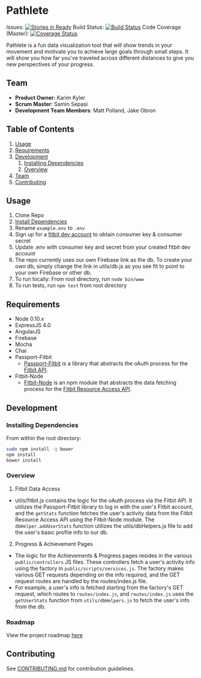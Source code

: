 # Pathlete

Issues: [![Stories in Ready](https://badge.waffle.io/MildHawk/Pathlete.png?label=ready&title=Ready)](https://waffle.io/MildHawk/Pathlete) 
Build Status: [![Build Status](https://travis-ci.org/MildHawk/Pathlete.svg?branch=master)](https://travis-ci.org/MildHawk/Pathlete)
Code Coverage (Master): [![Coverage Status](https://coveralls.io/repos/MildHawk/Pathlete/badge.svg?branch=master)](https://coveralls.io/r/MildHawk/Pathlete?branch=master)

Pathlete is a fun data visualization tool that will show trends in your movement and motivate you to achieve large goals through small steps. It will show you how far you've traveled across different distances to give you new perspectives of your progress. 

## Team

  - __Product Owner__: Karim Kyler
  - __Scrum Master__: Samin Sepasi
  - __Development Team Members__: Matt Polland, Jake Obron

## Table of Contents

1. [Usage](#Usage)
1. [Requirements](#requirements)
1. [Development](#development)
    1. [Installing Dependencies](#installing-dependencies)
    1. [Overview](#overview)
1. [Team](#team)
1. [Contributing](#contributing)

## Usage

1. Clone Repo
2. [Install Dependencies](#installing-dependencies)
3. Rename `example.env` to `.env`
4. Sign up for a [fitbit dev account](https://dev.fitbit.com) to obtain consumer key & consumer secret
5. Update .env with consumer key and secret from your created fitbit dev account
6. The repo currently uses our own Firebase link as the db. To create your own db, simply change the link in utils/db.js as you see fit to point to your own Firebase or other db. 
7. To run locally: From root directory, run `node bin/www`
8. To run tests, run `npm test` from root directory


## Requirements

- Node 0.10.x
- ExpressJS 4.0
- AngularJS
- Firebase
- Mocha
- Chai
- Passport-Fitbit
  - [Passport-Fitbit](https://github.com/jaredhanson/passport-fitbit) is a library that abstracts the oAuth process for the [Fitbit API](https://wiki.fitbit.com/display/API/Fitbit+API). 
- Fitbit-Node
  - [Fitbit-Node](https://www.npmjs.com/package/fitbit-node) is an npm module that abstracts the data fetching process for the [Fitbit Resource Access API](https://wiki.fitbit.com/display/API/Fitbit+Resource+Access+API). 

## Development

### Installing Dependencies

From within the root directory:

```sh
sudo npm install -g bower
npm install
bower install
```

### Overview
1. Fitbit Data Access
  - utils/fitbit.js contains the logic for the oAuth process via the Fitbit API. It utilizes the Passport-Fitbit library to log in with the user's Fitbit account, and the `getStats` function fetches the user's activity data from the Fitbit Resource Access API using the Fitbit-Node module. The `dbHelper.addUserStats` function utilizes the utils/dbHelpers.js file to add the user's basic profile info to our db. 
2. Progress & Achievement Pages
  - The logic for the Achievements & Progress pages resides in the various `public/controllers` JS files. These controllers fetch a user's activity info using the factory in `public/scripts/services.js`. The factory makes various GET requests depending on the info required, and the GET request routes are handled by the routes/index.js file. 
  - For example, a user's info is fetched starting from the factory's GET request, which routes to `routes/index.js`, and `routes/index.js` uses the `getUserStats` function from `utils/dbHelpers.js` to fetch the user's info from the db. 

### Roadmap

View the project roadmap [here](https://github.com/BronzeFlamingos/Pathlete/issues)


## Contributing

See [CONTRIBUTING.md](CONTRIBUTING.md) for contribution guidelines.
